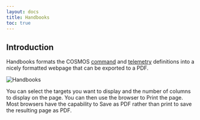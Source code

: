 ```yaml
---
layout: docs
title: Handbooks
toc: true
---
```


## Introduction

Handbooks formats the COSMOS [command]({{site.baseurl}}/docs/v5/command) and [telemetry]({{site.baseurl}}/docs/v5/telemetry) definitions into a nicely formatted webpage that can be exported to a PDF.

![Handbooks]({{site.baseurl}}/img/v5/handbooks/handbooks.png)

You can select the targets you want to display and the number of columns to display on the page. You can then use the browser to Print the page. Most browsers have the capability to Save as PDF rather than print to save the resulting page as PDF.
